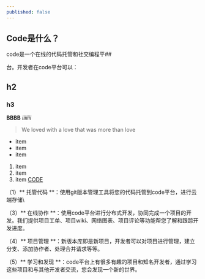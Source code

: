 ```yaml
---
published: false
---
```


## Code是什么？

code是一个在线的代码托管和社交编程平##

台。开发者在code平台可以：

## h2
### h3
**BBBB**   _iiiiiii_   
> We loved with a love that was more than love
- item
- item
- item
1. item
2. item
3. item
[CODE](http://code.csdn.net)

（1）** 托管代码 **：使用git版本管理工具将您的代码托管到code平台，进行云端存储\

（3）** 在线协作 **：使用code平台进行分布式开发，协同完成一个项目的开发。我们提供项目工单、项目wiki、网络图表、项目评论等功能帮您了解和跟踪开发进度。

（4）** 项目管理 **：新版本库即是新项目，开发者可以对项目进行管理，建立分支、添加协作者、处理合并请求等等。

（5）** 学习和发现 **：code平台上有很多有趣的项目和知名开发者，通过学习这些项目和与其他开发者交流，您会发现一个新的世界。